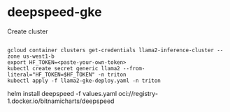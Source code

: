 # deepspeed-gke

Create cluster
```

```


```
gcloud container clusters get-credentials llama2-inference-cluster --zone us-west1-b
export HF_TOKEN=<paste-your-own-token>
kubectl create secret generic llama2 --from-literal="HF_TOKEN=$HF_TOKEN" -n triton
kubectl apply -f llama2-gke-deploy.yaml -n triton
```

helm install deepspeed -f values.yaml oci://registry-1.docker.io/bitnamicharts/deepspeed